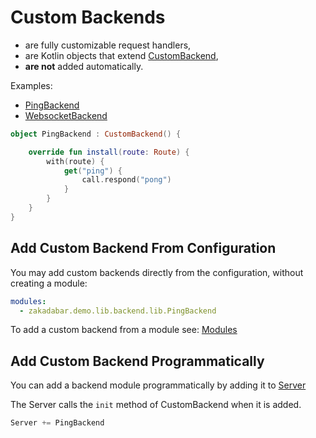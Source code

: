 # Custom Backends

* are fully customizable request handlers,
* are Kotlin objects that extend [CustomBackend](/src/jvmMain/kotlin/zakadabar/stack/backend/CustomBackend.kt),
* **are not** added automatically.

Examples:

* [PingBackend](../../../../demo/demo-lib/src/jvmMain/kotlin/zakadabar/demo/lib/backend/misc/PingBackend.kt)
* [WebsocketBackend](../../../../demo/demo-lib/src/jvmMain/kotlin/zakadabar/demo/lib/backend/misc/WebsocketBackend.kt)

```kotlin
object PingBackend : CustomBackend() {

    override fun install(route: Route) {
        with(route) {
            get("ping") {
                call.respond("pong")
            }
        }
    }
}
```

## Add Custom Backend From Configuration

You may add custom backends directly from the configuration, without creating a module:

```yaml
modules:
  - zakadabar.demo.lib.backend.lib.PingBackend
```

To add a custom backend from a module see: [Modules](./Modules.md)

## Add Custom Backend Programmatically

You can add a backend module programmatically by adding it
to [Server](/src/jvmMain/kotlin/zakadabar/stack/backend/Server.kt)

The Server calls the `init` method of CustomBackend when it is added.

```kotlin
Server += PingBackend
```
